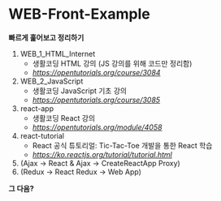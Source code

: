 # WEB-Front-Example

**빠르게 훑어보고 정리하기**<br>

1. WEB_1_HTML_Internet
    - 생활코딩 HTML 강의 (JS 강의를 위해 코드만 정리함)
    - *<https://opentutorials.org/course/3084>*
1. WEB_2_JavaScript
    - 생활코딩 JavaScript 기초 강의
    - *<https://opentutorials.org/course/3085>*
1. react-app
    - 생활코딩 React 강의
    - *<https://opentutorials.org/module/4058>*
1. react-tutorial
    - React 공식 튜토리얼: Tic-Tac-Toe 개발을 통한 React 학습
    - *<https://ko.reactjs.org/tutorial/tutorial.html>*
1. (Ajax -> React & Ajax -> CreateReactApp Proxy)
1. (Redux -> React Redux -> Web App)

**그 다음?**<br>